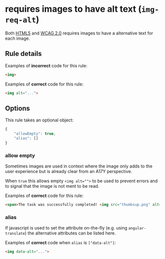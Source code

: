 # requires images to have alt text (`img-req-alt`)

Both [HTML5][1] and [WCAG 2.0][2] requires images to have a alternative text for
each image.

[1]: https://html.spec.whatwg.org/#alt
[2]: https://www.w3.org/TR/WCAG20-TECHS/H37.html

## Rule details

Examples of **incorrect** code for this rule:

```html
<img>
```

Examples of **correct** code for this rule:

```html
<img alt="...">
```

## Options

This rule takes an optional object:

```javascript
{
	"allowEmpty": true,
	"alias": []
}
```

### allow empty

Sometimes images are used in context where the image only adds to the user
experience but is already clear from an A17Y perspective.

When `true` this allows empty `<img alt="">` to be used to prevent errors and to
signal that the image is not ment to be read.

Examples of **correct** code for this rule:

```html
<span>The task was successfully completed! <img src="thumbsup.png" alt=""></span>
```

### alias

If javascript is used to set the attribute on-the-fly (e.g. using
`angular-translate`) the alternative attributes can be listed here.

Examples of **correct** code when `alias` is `["data-alt"]`:

```html
<img data-alt="...">
```

